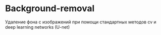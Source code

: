 # Background-removal
Удаление фона с изображений при помощи стандартных методов cv и deep learning networks (U-net)
